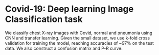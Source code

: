 # Covid-19: Deep learning Image Classification task
 
We classify chest X-ray images with Covid, normal and pneumonia using CNN and transfer learning. Given the small dataset, we use k-fold cross validation for training the model, reaching accuracies of ~97% on the test data. We also construct a confusion matrix and P-R curve.
